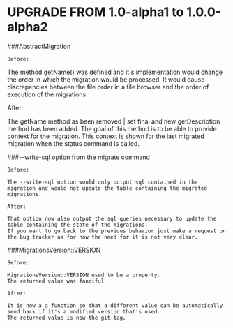 UPGRADE FROM 1.0-alpha1 to 1.0.0-alpha2
=======================================

###AbstractMigration

    Before:

   The method getName() was defined and it's implementation would change the order in which the migration would be processed.
   It would cause discrepencies between the file order in a file browser and the order of execution of the migrations.

   After:

   The getName method as been removed | set final and  new getDescription method has been added.
   The goal of this method is to be able to provide context for the migration.
   This context is shown for the last migrated migration when the status command is called.
   
###--write-sql option from the migrate command

    Before:
    
    The --write-sql option would only output sql contained in the migration and would not update the table containing the migrated migrations.
    
    After:
    
    That option now also output the sql queries necessary to update the table containing the state of the migrations.
    If you want to go back to the previous behavior just make a request on the bug tracker as for now the need for it is not very clear.
    
###MigrationsVersion::VERSION

    Before:
    
    MigrationsVersion::VERSION used to be a property.
    The returned value was fanciful
    
    After:
    
    It is now a a function so that a different value can be automatically send back if it's a modified version that's used.
    The returned value is now the git tag.
